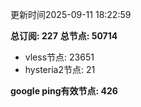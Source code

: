 更新时间2025-09-11 18:22:59

**总订阅: 227**
**总节点: 50714**
- vless节点: 23651
- hysteria2节点: 21

**google ping有效节点: 426**
